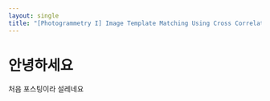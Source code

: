 ```yaml
---
layout: single
title: "[Photogrammetry I] Image Template Matching Using Cross Correlation"
---
```


# 안녕하세요
처음 포스팅이라 설레네요
